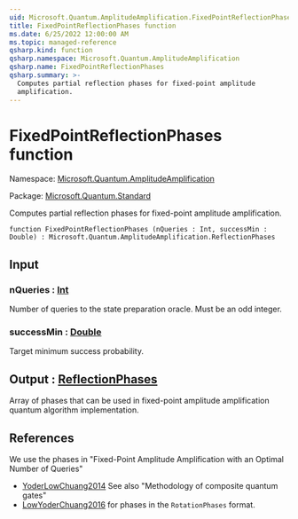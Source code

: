 ```yaml
---
uid: Microsoft.Quantum.AmplitudeAmplification.FixedPointReflectionPhases
title: FixedPointReflectionPhases function
ms.date: 6/25/2022 12:00:00 AM
ms.topic: managed-reference
qsharp.kind: function
qsharp.namespace: Microsoft.Quantum.AmplitudeAmplification
qsharp.name: FixedPointReflectionPhases
qsharp.summary: >-
  Computes partial reflection phases for fixed-point amplitude
  amplification.
---
```


# FixedPointReflectionPhases function

Namespace: [Microsoft.Quantum.AmplitudeAmplification](xref:Microsoft.Quantum.AmplitudeAmplification)

Package: [Microsoft.Quantum.Standard](https://nuget.org/packages/Microsoft.Quantum.Standard)


Computes partial reflection phases for fixed-point amplitudeamplification.

```qsharp
function FixedPointReflectionPhases (nQueries : Int, successMin : Double) : Microsoft.Quantum.AmplitudeAmplification.ReflectionPhases
```


## Input

### nQueries : [Int](xref:microsoft.quantum.qsharp.valueliterals#int-literals)

Number of queries to the state preparation oracle. Must be an oddinteger.


### successMin : [Double](xref:microsoft.quantum.qsharp.valueliterals#double-literals)

Target minimum success probability.



## Output : [ReflectionPhases](xref:Microsoft.Quantum.AmplitudeAmplification.ReflectionPhases)

Array of phases that can be used in fixed-point amplitude amplificationquantum algorithm implementation.

## References

We use the phases in "Fixed-Point Amplitude Amplification withan Optimal Number of Queries"- [YoderLowChuang2014](https://arxiv.org/abs/1409.3305)  See also "Methodology of composite quantum gates"- [LowYoderChuang2016](https://arxiv.org/abs/1603.03996)  for phases in the `RotationPhases` format.